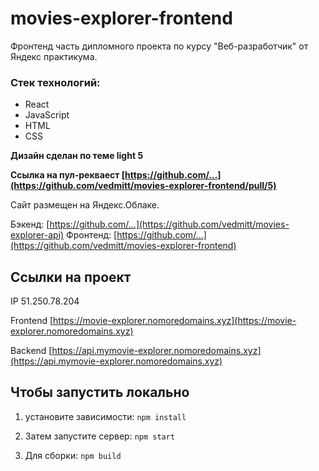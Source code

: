 # movies-explorer-frontend

Фронтенд часть дипломного проекта по курсу "Веб-разработчик" от Яндекс практикума.

### Стек технологий:
- React
- JavaScript
- HTML
- CSS

**Дизайн сделан по теме light 5**

**Ссылка на пул-рекваест [https://github.com/...](https://github.com/vedmitt/movies-explorer-frontend/pull/5)**

Сайт размещен на Яндекс.Облаке.

Бэкенд: [https://github.com/...](https://github.com/vedmitt/movies-explorer-api)
Фронтенд: [https://github.com/...](https://github.com/vedmitt/movies-explorer-frontend)

## Ссылки на проект

IP 51.250.78.204

Frontend [https://movie-explorer.nomoredomains.xyz](https://movie-explorer.nomoredomains.xyz)

Backend [https://api.mymovie-explorer.nomoredomains.xyz](https://api.mymovie-explorer.nomoredomains.xyz)

## Чтобы запустить локально

1. установите зависимости:
`npm install` 

2. Затем запустите сервер:
`npm start`

3. Для сборки:
`npm build`